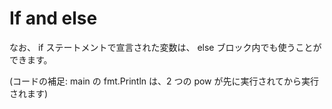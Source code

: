 # If and else

なお、 if ステートメントで宣言された変数は、 else ブロック内でも使うことができます。

(コードの補足: main の fmt.Println は、2 つの pow が先に実行されてから実行されます)
